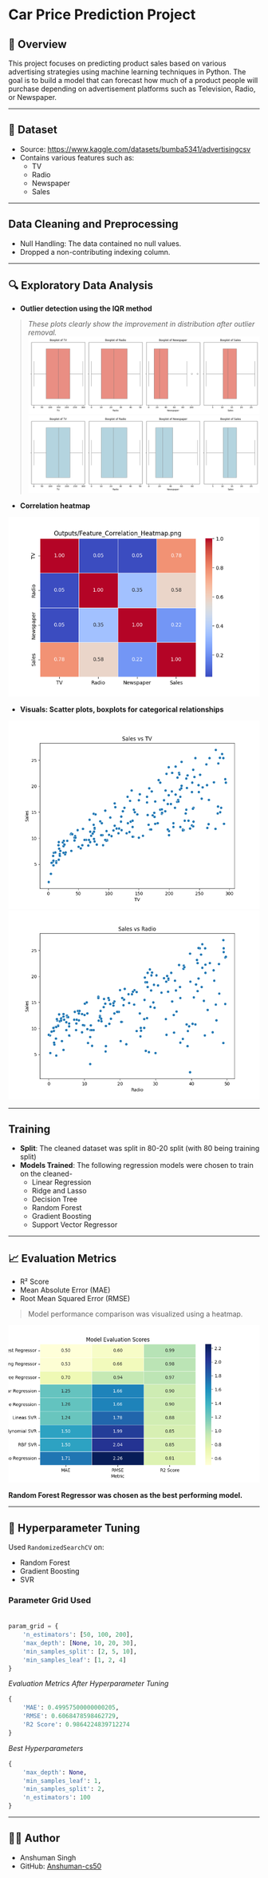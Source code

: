 # Car Price Prediction Project

## 📌 Overview
This project focuses on predicting product sales based on various advertising strategies using machine learning techniques in Python. The goal is to build a model that can forecast how much of a product people will purchase depending on advertisement platforms such as Television, Radio, or Newspaper.

---

## 📂 Dataset
- Source: https://www.kaggle.com/datasets/bumba5341/advertisingcsv
- Contains various features such as:
  - TV
  - Radio
  - Newspaper
  - Sales

---

## Data Cleaning and Preprocessing
- Null Handling: The data contained no null values.
- Dropped a non-contributing indexing column.

---

## 🔍 Exploratory Data Analysis

- **Outlier detection using the IQR method**
> _These plots clearly show the improvement in distribution after outlier removal._
![boxplot_before_outliers_handling](Outputs/boxplot_before_outliers_handling.png)
![boxplot_after_outliers_handling](Outputs/boxplot_after_outliers_handling.png)

- **Correlation heatmap**

![Feature_Correlation_Heatmap](Outputs/Feature_Correlation_Heatmap.png)

- **Visuals: Scatter plots, boxplots for categorical relationships**

![Sales_vs_TV](Outputs/Sales_vs_TV.png)
![Sales_vs_Radio](Outputs/Sales_vs_Radio.png)

---

## Training
- **Split**: The cleaned dataset was split in 80-20 split (with 80 being training split)
- **Models Trained**: The following regression models were chosen to train on the cleaned-
   - Linear Regression
   - Ridge and Lasso
   - Decision Tree
   - Random Forest
   - Gradient Boosting
   - Support Vector Regressor

---

## 📈 Evaluation Metrics
- R² Score
- Mean Absolute Error (MAE)
- Root Mean Squared Error (RMSE)

> Model performance comparison was visualized using a heatmap.

![Model Evaluation Metrics](Outputs/Model_Evaluation_Metrics_Heatmap.png)

**Random Forest Regressor was chosen as the best performing model.**

---

## 🔧 Hyperparameter Tuning
Used `RandomizedSearchCV` on:
- Random Forest
- Gradient Boosting
- SVR

### Parameter Grid Used
```python

param_grid = {
    'n_estimators': [50, 100, 200],
    'max_depth': [None, 10, 20, 30],
    'min_samples_split': [2, 5, 10],
    'min_samples_leaf': [1, 2, 4]
}

```

*Evaluation Metrics After Hyperparameter Tuning*

```python
{
    'MAE': 0.49957500000000205, 
    'RMSE': 0.6068478598462729, 
    'R2 Score': 0.9864224839712274
}
```

*Best Hyperparameters*

```python
{
    'max_depth': None, 
    'min_samples_leaf': 1, 
    'min_samples_split': 2, 
    'n_estimators': 100
}
```

---

## 👨‍💻 Author
* Anshuman Singh
* GitHub: [Anshuman-cs50](https://github.com/Anshuman-cs50)
